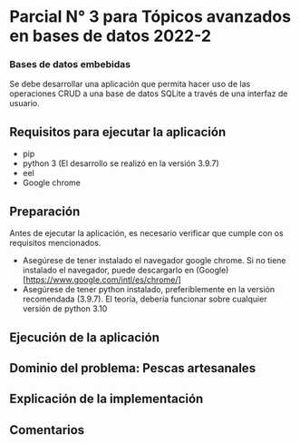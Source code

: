 # Parcial N° 3 para Tópicos avanzados en bases de datos 2022-2
### Bases de datos embebidas
Se debe desarrollar una aplicación que permita hacer uso de las operaciones CRUD a una base de datos SQLite a través de una interfaz de usuario.

## Requisitos para ejecutar la aplicación
- pip
- python 3 (El desarrollo se realizó en la versión 3.9.7)
- eel
- Google chrome

## Preparación
Antes de ejecutar la aplicación, es necesario verificar que cumple con os requisitos mencionados.

- Asegúrese de tener instalado el navegador google chrome. Si no tiene instalado el navegador, puede descargarlo en (Google)[https://www.google.com/intl/es/chrome/]
- Asegúrese de tener python instalado, preferiblemente en la versión recomendada (3.9.7). El teoría, debería funcionar sobre cualquier versión de python 3.10

## Ejecución de la aplicación
## Dominio del problema: Pescas artesanales
## Explicación de la implementación
## Comentarios
